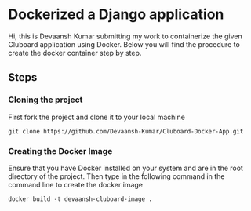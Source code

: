 # Dockerized a Django application

Hi, this is Devaansh Kumar submitting my work to containerize the given Cluboard application using Docker. Below you will find the procedure to create the docker container step by step.

<h2> Steps </h2>

<h3> Cloning the project </h3>

First fork the project and clone it to your local machine
```shell
git clone https://github.com/Devaansh-Kumar/Cluboard-Docker-App.git
```

<h3> Creating the Docker Image</h3>

Ensure that you have Docker installed on your system and are in the root directory of the project.
Then type in the following command in the command line to create the docker image

```shell
docker build -t devaansh-cluboard-image .
```


